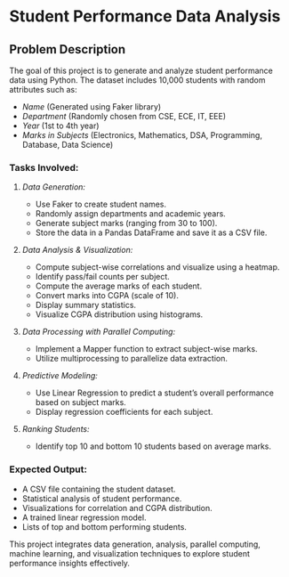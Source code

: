 # Student Performance Data Analysis

## Problem Description

The goal of this project is to generate and analyze student performance data using Python. The dataset includes 10,000 students with random attributes such as:
- *Name* (Generated using Faker library)
- *Department* (Randomly chosen from CSE, ECE, IT, EEE)
- *Year* (1st to 4th year)
- *Marks in Subjects* (Electronics, Mathematics, DSA, Programming, Database, Data Science)

### Tasks Involved:

1. *Data Generation:*
   - Use Faker to create student names.
   - Randomly assign departments and academic years.
   - Generate subject marks (ranging from 30 to 100).
   - Store the data in a Pandas DataFrame and save it as a CSV file.

2. *Data Analysis & Visualization:*
   - Compute subject-wise correlations and visualize using a heatmap.
   - Identify pass/fail counts per subject.
   - Compute the average marks of each student.
   - Convert marks into CGPA (scale of 10).
   - Display summary statistics.
   - Visualize CGPA distribution using histograms.

3. *Data Processing with Parallel Computing:*
   - Implement a Mapper function to extract subject-wise marks.
   - Utilize multiprocessing to parallelize data extraction.

4. *Predictive Modeling:*
   - Use Linear Regression to predict a student’s overall performance based on subject marks.
   - Display regression coefficients for each subject.

5. *Ranking Students:*
   - Identify top 10 and bottom 10 students based on average marks.

### Expected Output:
- A CSV file containing the student dataset.
- Statistical analysis of student performance.
- Visualizations for correlation and CGPA distribution.
- A trained linear regression model.
- Lists of top and bottom performing students.

This project integrates data generation, analysis, parallel computing, machine learning, and visualization techniques to explore student performance insights effectively.
